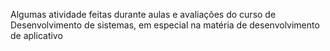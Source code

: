 Algumas atividade feitas durante aulas e avaliações do curso de Desenvolvimento de sistemas, em especial na matéria de desenvolvimento de aplicativo
